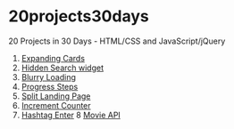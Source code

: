 # 20projects30days
20 Projects in 30 Days - HTML/CSS and JavaScript/jQuery


1.  [Expanding Cards](https://github.com/VPeleven/20projects30days/tree/main/expanding%20cards)
2.  [Hidden Search widget](https://github.com/VPeleven/20projects30days/tree/main/Hidden%20Search%20widget)
3.  [Blurry Loading](https://github.com/VPeleven/20projects30days/tree/main/blurry%20loading)
4.  [Progress Steps](https://github.com/VPeleven/20projects30days/tree/main/progrss%20steps)
5.  [Split Landing Page](https://github.com/VPeleven/20projects30days/tree/main/Split%20Landing%20Page)
6.  [Increment Counter](https://github.com/VPeleven/20projects30days/tree/main/Increment%20Counter)
7.  [Hashtag Enter](https://github.com/VPeleven/20projects30days/tree/main/Hashtag%20Enter)
8   [Movie API](https://github.com/VPeleven/20projects30days/tree/main/Movie%20Library)
